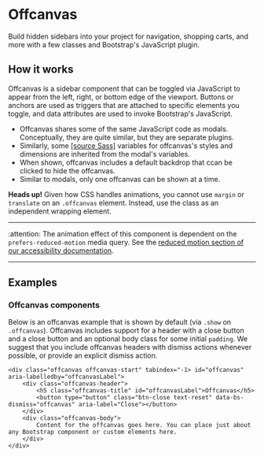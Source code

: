 # Offcanvas

Build hidden sidebars into your project for navigation, shopping carts, and more with a few classes and Bootstrap's JavaScript plugin.

## How it works

Offcanvas is a sidebar component that can be toggled via JavaScript to appear from the left, right, or bottom edge of the viewport. Buttons or anchors are used as triggers that are attached to specific elements you toggle, and data attributes are used to invoke Bootstrap's JavaScript.

* Offcanvas shares some of the same JavaScript code as modals. Conceptually, they are quite similar, but they are separate plugins.
* Similarly, some [[source Sass]]() <!-- link to "Sass" header below --> variables for offcanvas's styles and dimensions are inherited from the modal's variables.
* When shown, offcanvas includes a default backdrop that ccan be clicked to hide the offcanvas. 
* Similar to modals, only one offcanvas can be shown at a time.

**Heads up!** Given how CSS handles animations, you cannot use `margin` or `translate` on an `.offcanvas` element. Instead, use the class as an independent wrapping element.

<hr>

:attention: The animation effect of this component is dependent on the `prefers-reduced-motion` media query. See the [reduced motion section of our accessibility documentation]().

<hr>

## Examples

### Offcanvas components

Below is an offcanvas example that is shown by default (via `.show` on `.offcanvas`). Offcanvas includes support for a header with a close button and a close button and an optional body class for some initial `padding`. We suggest that you include offcanvas headers with dismiss actions whenever possible, or provide an explicit dismiss action.
```
<div class="offcanvas offcanvas-start" tabindex="-1> id="offcanvas" aria-labelledby="offcanvasLabel">
    <div class="offcanvas-header">
        <h5 class="offcanvas-title" id="offcanvasLabel">Offcanvas</h5>
        <button type="button" class="btn-close text-reset" data-bs-dismiss="offcanvas" aria-label="Close"></button>
    </div>
    <div class="offcanvas-body">
        Content for the offcanvas goes here. You can place just about any Bootstrap component or custom elements here.
    </div>
</div>
```
